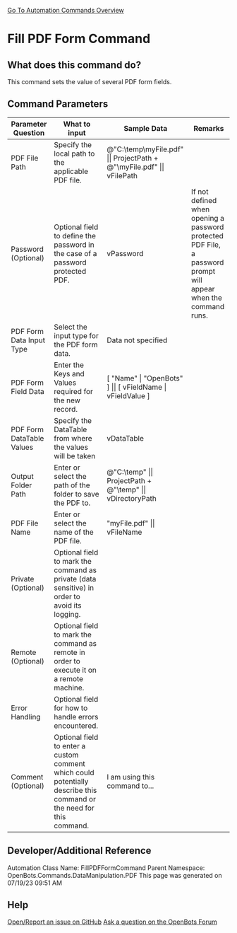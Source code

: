 <!--TITLE: Fill PDF Form Command -->
<!-- SUBTITLE: a command in the Data Manipulation Commands\PDF group. -->
[Go To Automation Commands Overview](/automation-commands)


# Fill PDF Form Command


## What does this command do?
This command sets the value of several PDF form fields.


## Command Parameters
| Parameter Question   	| What to input  	|  Sample Data 	| Remarks  	|
| ---                    | ---               | ---           | ---       |
|PDF File Path|Specify the local path to the applicable PDF file.|@"C:\temp\myFile.pdf" \|\| ProjectPath + @"\myFile.pdf" \|\| vFilePath||
|Password (Optional)|Optional field to define the password in the case of a password protected PDF.|vPassword|If not defined when opening a password protected PDF File, a password prompt will appear when the command runs.|
|PDF Form Data Input Type|Select the input type for the PDF form data.|Data not specified||
|PDF Form Field Data|Enter the Keys and Values required for the new record.|[ "Name" \| "OpenBots" ] \|\| [ vFieldName \| vFieldValue ]||
|PDF Form DataTable Values|Specify the DataTable from where the values ​​will be taken|vDataTable||
|Output Folder Path|Enter or select the path of the folder to save the PDF to.|@"C:\temp" \|\| ProjectPath + @"\temp" \|\| vDirectoryPath||
|PDF File Name|Enter or select the name of the PDF file.|"myFile.pdf" \|\| vFileName||
|Private (Optional)|Optional field to mark the command as private (data sensitive) in order to avoid its logging.|||
|Remote (Optional)|Optional field to mark the command as remote in order to execute it on a remote machine.|||
|Error Handling|Optional field for how to handle errors encountered.|||
|Comment (Optional)|Optional field to enter a custom comment which could potentially describe this command or the need for this command.|I am using this command to...||


## Developer/Additional Reference
Automation Class Name: FillPDFFormCommand
Parent Namespace: OpenBots.Commands.DataManipulation.PDF
This page was generated on 07/19/23 09:51 AM


## Help
[Open/Report an issue on GitHub](https://github.com/OpenBotsAI/OpenBots.Studio/issues/new)
[Ask a question on the OpenBots Forum](https://openbots.ai/forums/)
